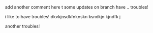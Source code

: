 add another comment here 
t some updates on branch
have .. troubles!

i like to have troubles!
dkvkjnsdkfnknskn ksndkjn kjndfk j 

another troubles! 
